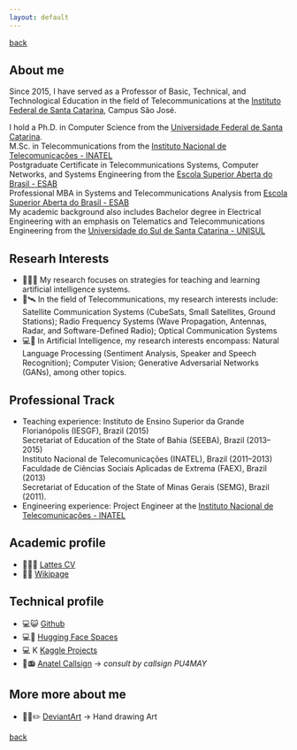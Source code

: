 ```yaml
---
layout: default
---
```

[back](./)

## About me
Since 2015, I have served as a Professor of Basic, Technical, and Technological Education in the field of Telecommunications at the [Instituto Federal de Santa Catarina](https://www.ifsc.edu.br/), Campus São José. <br>

I hold a Ph.D. in Computer Science from the [Universidade Federal de Santa Catarina](https://ufsc.br/). <br>
M.Sc. in Telecommunications from the [Instituto Nacional de Telecomunicações - INATEL](http://www.inatel.br) <br>
Postgraduate Certificate in Telecommunications Systems, Computer Networks, and Systems Engineering from the [Escola Superior Aberta do Brasil - ESAB](https://esab.edu.br/) <br>
Professional MBA in Systems and Telecommunications Analysis from [Escola Superior Aberta do Brasil - ESAB](https://esab.edu.br/)  <br>
My academic background also includes Bachelor degree in Electrical Engineering with an emphasis on Telematics and Telecommunications Engineering from the [Universidade do Sul de Santa Catarina - UNISUL](http://www.unisul.br) <br>

## Researh Interests

* 👨‍🏫🤖 My research focuses on strategies for teaching and learning artificial intelligence systems.
* 📡🛰️	In the field of Telecommunications, my research interests include: Satellite Communication Systems (CubeSats, Small Satellites, Ground Stations); Radio Frequency Systems (Wave Propagation, Antennas, Radar, and Software-Defined Radio); Optical Communication Systems
* 💻🤖 In Artificial Intelligence, my research interests encompass: Natural Language Processing (Sentiment Analysis, Speaker and Speech Recognition); Computer Vision; Generative Adversarial Networks (GANs), among other topics.


## Professional Track

* Teaching experience: Instituto de Ensino Superior da Grande Florianópolis (IESGF), Brazil (2015) <br>
Secretariat of Education of the State of Bahia (SEEBA), Brazil (2013–2015) <br>
Instituto Nacional de Telecomunicações (INATEL), Brazil (2011–2013) <br>
Faculdade de Ciências Sociais Aplicadas de Extrema (FAEX), Brazil (2013) <br>
Secretariat of Education of the State of Minas Gerais (SEMG), Brazil (2011). <br>
* Engineering experience: Project Engineer at the [Instituto Nacional de Telecomunicações - INATEL](http://www.inatel.br)

## Academic profile

- 📃👨‍🎓 [Lattes CV](http://lattes.cnpq.br/6289204315531991)
- 📑🏫 [Wikipage](https://wiki.sj.ifsc.edu.br/index.php/Ramon_Mayor_Martins)

## Technical profile

- 💻😺 [Github](https://github.com/rmayormartins)
- 💻🤗 [Hugging Face Spaces](https://huggingface.co/rmayormartins)
- 💻 K [Kaggle Projects](https://www.kaggle.com/rmayormartins)
- 📃📻 [Anatel Callsign](https://sistemas.anatel.gov.br/easp/Novo/ConsultaIndicativo/Tela.asp) -> _consult by callsign PU4MAY_

## More more about me

- 👨‍🎨✏️ [DeviantArt](https://www.deviantart.com/rmayormartins) -> Hand drawing Art

[back](./)
